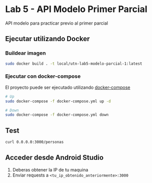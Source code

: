# Lab 5 - API Modelo Primer Parcial

API modelo para practicar previo al primer parcial

## Ejecutar utilizando Docker

### Buildear imagen

```sh
sudo docker build . -t local/utn-lab5-modelo-parcial-1:latest
```

### Ejecutar con docker-compose

El proyecto puede ser ejecutado utilizando [docker-compose](https://docs.docker.com/compose/)

```sh
# Up
sudo docker-compose -f docker-compose.yml up -d

# Down
sudo docker-compose -f docker-compose.yml down
```

## Test

```sh
curl 0.0.0.0:3000/personas
```

## Acceder desde Android Studio

1. Deberas obtener la IP de tu maquina
2. Enviar requests a `<tu_ip_obtenido_anteriormente>:3000`
